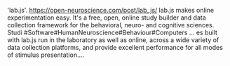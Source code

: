 'lab.js'. https://open-neuroscience.com/post/lab_js/
lab.js makes online experimentation easy. It's a free, open, online study builder and data collection framework for the behavioral, neuro- and cognitive sciences. Studi #Software#HumanNeuroscience#Behaviour#Computers ...
es built with lab.js run in the laboratory as well as online, across a wide variety of data collection platforms, and provide excellent performance for all modes of stimulus presentation....
